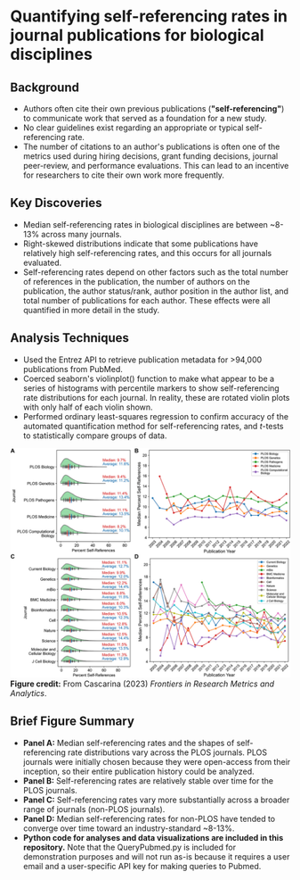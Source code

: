 # Quantifying self-referencing rates in journal publications for biological disciplines
## Background
- Authors often cite their own previous publications (**"self-referencing"**) to communicate work that served as a foundation for a new study.
- No clear guidelines exist regarding an appropriate or typical self-referencing rate.
- The number of citations to an author's publications is often one of the metrics used during hiring decisions, grant funding decisions, journal peer-review, and performance evaluations. This can lead to an incentive for researchers to cite their own work more frequently.

## Key Discoveries
- Median self-referencing rates in biological disciplines are between ~8-13% across many journals.
- Right-skewed distributions indicate that some publications have relatively high self-referencing rates, and this occurs for all journals evaluated.
- Self-referencing rates depend on other factors such as the total number of references in the publication, the number of authors on the publication, the author status/rank, author position in the author list, and total number of publications for each author. These effects were all quantified in more detail in the study.

## Analysis Techniques
- Used the Entrez API to retrieve publication metadata for >94,000 publications from PubMed.
- Coerced seaborn's violinplot() function to make what appear to be a series of histograms with percentile markers to show self-referencing rate distributions for each journal. In reality, these are rotated violin plots with only half of each violin shown.
- Performed ordinary least-squares regression to confirm accuracy of the automated quantification method for self-referencing rates, and *t*-tests to statistically compare groups of data.

![self-referencing figure](https://github.com/seancascarina/One_Figure_Summaries/blob/main/2023_Frontiers_Research_Metrics/SelfReferencing_Figure.png)
**Figure credit:** From Cascarina (2023) *Frontiers in Research Metrics and Analytics*.

## Brief Figure Summary
- **Panel A:** Median self-referencing rates and the shapes of self-referencing rate distributions vary across the PLOS journals. PLOS journals were initially chosen because they were open-access from their inception, so their entire publication history could be analyzed.
- **Panel B:** Self-referencing rates are relatively stable over time for the PLOS journals.
- **Panel C:** Self-referencing rates vary more substantially across a broader range of journals (non-PLOS journals).
- **Panel D:** Median self-referencing rates for non-PLOS have tended to converge over time toward an industry-standard ~8-13%.
- **Python code for analyses and data visualizations are included in this repository.** Note that the QueryPubmed.py is included for demonstration purposes and will not run as-is because it requires a user email and a user-specific API key for making queries to Pubmed.